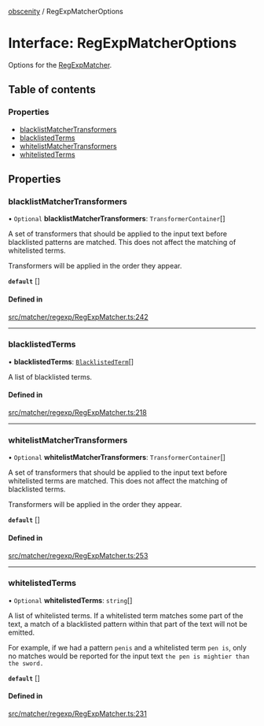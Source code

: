 [obscenity](../README.md) / RegExpMatcherOptions

# Interface: RegExpMatcherOptions

Options for the [RegExpMatcher](../classes/RegExpMatcher.md).

## Table of contents

### Properties

- [blacklistMatcherTransformers](RegExpMatcherOptions.md#blacklistmatchertransformers)
- [blacklistedTerms](RegExpMatcherOptions.md#blacklistedterms)
- [whitelistMatcherTransformers](RegExpMatcherOptions.md#whitelistmatchertransformers)
- [whitelistedTerms](RegExpMatcherOptions.md#whitelistedterms)

## Properties

### blacklistMatcherTransformers

• `Optional` **blacklistMatcherTransformers**: `TransformerContainer`[]

A set of transformers that should be applied to the input text before
blacklisted patterns are matched. This does not affect the matching of
whitelisted terms.

Transformers will be applied in the order they appear.

**`default`** []

#### Defined in

[src/matcher/regexp/RegExpMatcher.ts:242](https://github.com/jo3-l/obscenity/blob/9aba3bc/src/matcher/regexp/RegExpMatcher.ts#L242)

___

### blacklistedTerms

• **blacklistedTerms**: [`BlacklistedTerm`](BlacklistedTerm.md)[]

A list of blacklisted terms.

#### Defined in

[src/matcher/regexp/RegExpMatcher.ts:218](https://github.com/jo3-l/obscenity/blob/9aba3bc/src/matcher/regexp/RegExpMatcher.ts#L218)

___

### whitelistMatcherTransformers

• `Optional` **whitelistMatcherTransformers**: `TransformerContainer`[]

A set of transformers that should be applied to the input text before
whitelisted terms are matched. This does not affect the matching of
blacklisted terms.

Transformers will be applied in the order they appear.

**`default`** []

#### Defined in

[src/matcher/regexp/RegExpMatcher.ts:253](https://github.com/jo3-l/obscenity/blob/9aba3bc/src/matcher/regexp/RegExpMatcher.ts#L253)

___

### whitelistedTerms

• `Optional` **whitelistedTerms**: `string`[]

A list of whitelisted terms. If a whitelisted term matches some part of
the text, a match of a blacklisted pattern within that part of the text
will not be emitted.

For example, if we had a pattern `penis` and a whitelisted term `pen is`,
only no matches would be reported for the input text `the pen is mightier
than the sword.`

**`default`** []

#### Defined in

[src/matcher/regexp/RegExpMatcher.ts:231](https://github.com/jo3-l/obscenity/blob/9aba3bc/src/matcher/regexp/RegExpMatcher.ts#L231)
